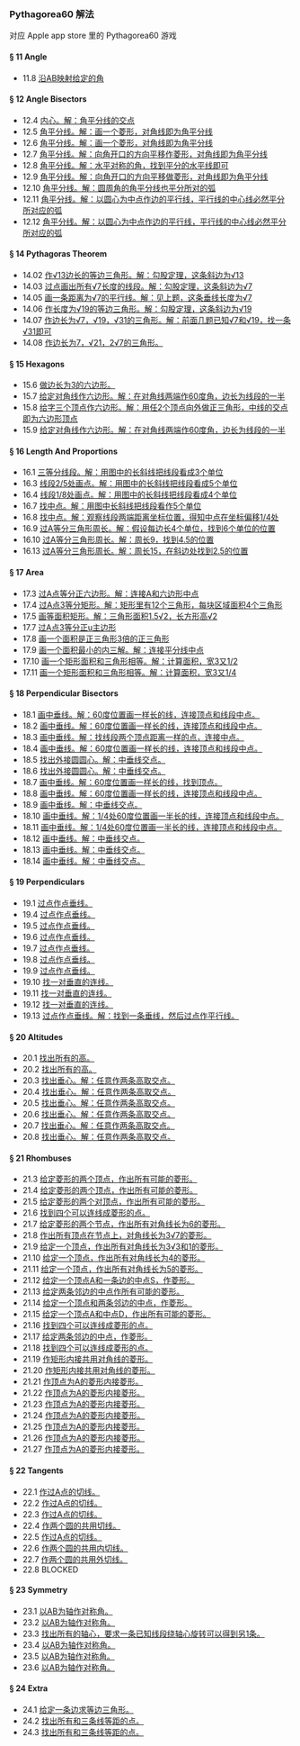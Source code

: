### Pythagorea60 解法
对应 Apple app store 里的 Pythagorea60 游戏

#### § 11 Angle
- 11.8 [沿AB映射给定的角](solving/Pythagorea60/11.08.png)

#### § 12 Angle Bisectors
- 12.4 [内心。解：角平分线的交点](solving/Pythagorea60/12.04.png)
- 12.5 [角平分线。解：画一个菱形，对角线即为角平分线](solving/Pythagorea60/12.05.png)
- 12.6 [角平分线。解：画一个菱形，对角线即为角平分线](solving/Pythagorea60/12.06.png)
- 12.7 [角平分线。解：向角开口的方向平移作菱形，对角线即为角平分线](solving/Pythagorea60/12.07.png)
- 12.8 [角平分线。解：水平对称的角，找到平分的水平线即可](solving/Pythagorea60/12.08.png)
- 12.9 [角平分线。解：向角开口的方向平移做菱形，对角线即为角平分线](solving/Pythagorea60/12.09.png)
- 12.10 [角平分线。解：圆周角的角平分线也平分所对的弧](solving/Pythagorea60/12.10.png)
- 12.11 [角平分线。解：以圆心为中点作边的平行线，平行线的中心线必然平分所对应的弧](solving/Pythagorea60/12.11.png)
- 12.12 [角平分线。解：以圆心为中点作边的平行线，平行线的中心线必然平分所对应的弧](solving/Pythagorea60/12.12.png)

#### § 14 Pythagoras Theorem
- 14.02 [作√13边长的等边三角形。解：勾股定理，这条斜边为√13](solving/Pythagorea60/14.02.png)
- 14.03 [过点画出所有√7长度的线段。解：勾股定理，这条斜边为√7](solving/Pythagorea60/14.03.png)
- 14.05 [画一条距离为√7的平行线。解：见上题，这条垂线长度为√7](solving/Pythagorea60/14.05.png)
- 14.06 [作长度为√19的等边三角形。解：勾股定理，这条斜边为√19](solving/Pythagorea60/14.06.png)
- 14.07 [作边长为√7，√19，√31的三角形。解：前面几题已知√7和√19，找一条√31即可](solving/Pythagorea60/14.07.png)
- 14.08 [作边长为7，√21，2√7的三角形。](solving/Pythagorea60/14.08.png)

#### § 15 Hexagons
- 15.6 [做边长为3的六边形。](solving/Pythagorea60/15.06.png)
- 15.7 [给定对角线作六边形。解：在对角线两端作60度角，边长为线段的一半](solving/Pythagorea60/15.07.png)
- 15.8 [给字三个顶点作六边形。解：用任2个顶点向外做正三角形，中线的交点即为六边形顶点](solving/Pythagorea60/15.08.png)
- 15.9 [给定对角线作六边形。解：在对角线两端作60度角，边长为线段的一半](solving/Pythagorea60/15.09.png)

#### § 16 Length And Proportions
- 16.1 [三等分线段。解：用图中的长斜线把线段看成3个单位](solving/Pythagorea60/16.01.png)
- 16.3 [线段2/5处画点。解：用图中的长斜线把线段看成5个单位](solving/Pythagorea60/16.03.png)
- 16.4 [线段1/8处画点。解：用图中的长斜线把线段看成4个单位](solving/Pythagorea60/16.04.png)
- 16.7 [找中点。解：用图中长斜线把线段看作5个单位](solving/Pythagorea60/16.07.png)
- 16.8 [找中点。解：观察线段两端距离坐标位置，得知中点在坐标偏移1/4处](solving/Pythagorea60/16.08.png)
- 16.9 [过A等分三角形周长。解：假设每边长4个单位，找到6个单位的位置](solving/Pythagorea60/16.09.png)
- 16.10 [过A等分三角形周长。解：周长9，找到4.5的位置](solving/Pythagorea60/16.10.png)
- 16.13 [过A等分三角形周长。解：周长15，在斜边处找到2.5的位置](solving/Pythagorea60/16.13.png)

#### § 17 Area
- 17.3 [过A点等分正六边形。解：连接A和六边形中点](solving/Pythagorea60/17.03.png)
- 17.4 [过A点3等分矩形。解：矩形里有12个三角形，每块区域面积4个三角形](solving/Pythagorea60/17.04.png)
- 17.5 [画等面积矩形。解：三角形面积1.5√2，长方形高√2](solving/Pythagorea60/17.05.png)
- 17.7 [过A点3等分正u主边形](solving/Pythagorea60/17.07.png)
- 17.8 [画一个面积是正三角形3倍的正三角形](solving/Pythagorea60/17.08.png)
- 17.9 [画一个面积最小的内三解。解：连接平分线中点](solving/Pythagorea60/17.09.png)
- 17.10 [画一个矩形面积和三角形相等。解：计算面积，宽3又1/2](solving/Pythagorea60/17.10.png)
- 17.11 [画一个矩形面积和三角形相等。解：计算面积，宽3又1/4](solving/Pythagorea60/17.11.png)

#### § 18 Perpendicular Bisectors
- 18.1 [画中垂线。解：60度位置画一样长的线，连接顶点和线段中点。](solving/Pythagorea60/18.01.png)
- 18.2 [画中垂线。解：60度位置画一样长的线，连接顶点和线段中点。](solving/Pythagorea60/18.02.png)
- 18.3 [画中垂线。解：找线段两个顶点距离一样的点，连接中点。](solving/Pythagorea60/18.03.png)
- 18.4 [画中垂线。解：60度位置画一样长的线，连接顶点和线段中点。](solving/Pythagorea60/18.04.png)
- 18.5 [找出外接圆圆心。解：中垂线交点。](solving/Pythagorea60/18.05.png)
- 18.6 [找出外接圆圆心。解：中垂线交点。](solving/Pythagorea60/18.06.png)
- 18.7 [画中垂线。解：60度位置画一样长的线，找到顶点。](solving/Pythagorea60/18.07.png)
- 18.8 [画中垂线。解：60度位置画一样长的线，连接顶点和线段中点。](solving/Pythagorea60/18.08.png)
- 18.9 [画中垂线。解：中垂线交点。](solving/Pythagorea60/18.09.png)
- 18.10 [画中垂线。解：1/4处60度位置画一半长的线，连接顶点和线段中点。](solving/Pythagorea60/18.10.png)
- 18.11 [画中垂线。解：1/4处60度位置画一半长的线，连接顶点和线段中点。](solving/Pythagorea60/18.11.png)
- 18.12 [画中垂线。解：中垂线交点。](solving/Pythagorea60/18.12.png)
- 18.13 [画中垂线。解：中垂线交点。](solving/Pythagorea60/18.13.png)
- 18.14 [画中垂线。解：中垂线交点。](solving/Pythagorea60/18.14.png)

#### § 19 Perpendiculars
- 19.1 [过点作点垂线。](solving/Pythagorea60/19.01.png)
- 19.4 [过点作点垂线。](solving/Pythagorea60/19.04.png)
- 19.5 [过点作点垂线。](solving/Pythagorea60/19.05.png)
- 19.6 [过点作点垂线。](solving/Pythagorea60/19.06.png)
- 19.7 [过点作点垂线。](solving/Pythagorea60/19.07.png)
- 19.8 [过点作点垂线。](solving/Pythagorea60/19.08.png)
- 19.9 [过点作点垂线。](solving/Pythagorea60/19.09.png)
- 19.10 [找一对垂直的连线。](solving/Pythagorea60/19.10.png)
- 19.11 [找一对垂直的连线。](solving/Pythagorea60/19.11.png)
- 19.12 [找一对垂直的连线。](solving/Pythagorea60/19.12.png)
- 19.13 [过点作点垂线。解：找到一条垂线，然后过点作平行线。](solving/Pythagorea60/19.13.png)

#### § 20 Altitudes
- 20.1 [找出所有的高。](solving/Pythagorea60/20.01.png)
- 20.2 [找出所有的高。](solving/Pythagorea60/20.02.png)
- 20.3 [找出垂心。解：任意作两条高取交点。](solving/Pythagorea60/20.03.png)
- 20.4 [找出垂心。解：任意作两条高取交点。](solving/Pythagorea60/20.04.png)
- 20.5 [找出垂心。解：任意作两条高取交点。](solving/Pythagorea60/20.05.png)
- 20.6 [找出垂心。解：任意作两条高取交点。](solving/Pythagorea60/20.06.png)
- 20.7 [找出垂心。解：任意作两条高取交点。](solving/Pythagorea60/20.07.png)
- 20.8 [找出垂心。解：任意作两条高取交点。](solving/Pythagorea60/20.08.png)

#### § 21 Rhombuses
- 21.3 [给定菱形的两个顶点，作出所有可能的菱形。](solving/Pythagorea60/21.03.png)
- 21.4 [给定菱形的两个顶点，作出所有可能的菱形。](solving/Pythagorea60/21.04.png)
- 21.5 [给定菱形的两个对顶点，作出所有可能的菱形。](solving/Pythagorea60/21.05.png)
- 21.6 [找到四个可以连线成菱形的点。](solving/Pythagorea60/21.06.png)
- 21.7 [给定菱形的两个节点，作出所有对角线长为6的菱形。](solving/Pythagorea60/21.07.png)
- 21.8 [作出所有顶点在节点上，对角线长为3√7的菱形。](solving/Pythagorea60/21.08.png)
- 21.9 [给定一个顶点，作出所有对角线长为3√3和1的菱形。](solving/Pythagorea60/21.09.png)
- 21.10 [给定一个顶点，作出所有对角线长为4的菱形。](solving/Pythagorea60/21.10.png)
- 21.11 [给定一个顶点，作出所有对角线长为5的菱形。](solving/Pythagorea60/21.11.png)
- 21.12 [给定一个顶点A和一条边的中点S，作菱形。](solving/Pythagorea60/21.12.png)
- 21.13 [给定两条邻边的中点作所有可能的菱形。](solving/Pythagorea60/21.13.png)
- 21.14 [给定一个顶点和两条邻边的中点，作菱形。](solving/Pythagorea60/21.14.png)
- 21.15 [给定一个顶点A和中点D，作出所有可能的菱形。](solving/Pythagorea60/21.15.png)
- 21.16 [找到四个可以连线成菱形的点。](solving/Pythagorea60/21.16.png)
- 21.17 [给定两条邻边的中点，作菱形。](solving/Pythagorea60/21.17.png)
- 21.18 [找到四个可以连线成菱形的点。](solving/Pythagorea60/21.18.png)
- 21.19 [作矩形内接共用对角线的菱形。](solving/Pythagorea60/21.19.png)
- 21.20 [作矩形内接共用对角线的菱形。](solving/Pythagorea60/21.20.png)
- 21.21 [作顶点为A的菱形内接菱形。](solving/Pythagorea60/21.21.png)
- 21.22 [作顶点为A的菱形内接菱形。](solving/Pythagorea60/21.22.png)
- 21.23 [作顶点为A的菱形内接菱形。](solving/Pythagorea60/21.23.png)
- 21.24 [作顶点为A的菱形内接菱形。](solving/Pythagorea60/21.24.png)
- 21.25 [作顶点为A的菱形内接菱形。](solving/Pythagorea60/21.25.png)
- 21.26 [作顶点为A的菱形内接菱形。](solving/Pythagorea60/21.26.png)
- 21.27 [作顶点为A的菱形内接菱形。](solving/Pythagorea60/21.27.png)

#### § 22 Tangents
- 22.1 [作过A点的切线。](solving/Pythagorea60/22.01.png)
- 22.2 [作过A点的切线。](solving/Pythagorea60/22.02.png)
- 22.3 [作过A点的切线。](solving/Pythagorea60/22.03.png)
- 22.4 [作两个圆的共用切线。](solving/Pythagorea60/22.04.png)
- 22.5 [作过A点的切线。](solving/Pythagorea60/22.05.png)
- 22.6 [作两个圆的共用内切线。](solving/Pythagorea60/22.06.png)
- 22.7 [作两个圆的共用外切线。](solving/Pythagorea60/22.07.png)
- 22.8 BLOCKED

#### § 23 Symmetry
- 23.1 [以AB为轴作对称角。](solving/Pythagorea60/23.01.png)
- 23.2 [以AB为轴作对称角。](solving/Pythagorea60/23.02.png)
- 23.3 [找出所有的轴心，要求一条已知线段绕轴心旋转可以得到另1条。](solving/Pythagorea60/23.03.png)
- 23.4 [以AB为轴作对称角。](solving/Pythagorea60/23.04.png)
- 23.5 [以AB为轴作对称角。](solving/Pythagorea60/23.05.png)
- 23.6 [以AB为轴作对称角。](solving/Pythagorea60/23.06.png)

#### § 24 Extra
- 24.1 [给定一条边求等边三角形。](solving/Pythagorea60/24.01.png)
- 24.2 [找出所有和三条线等距的点。](solving/Pythagorea60/24.02.png)
- 24.3 [找出所有和三条线等距的点。](solving/Pythagorea60/24.03.png)





